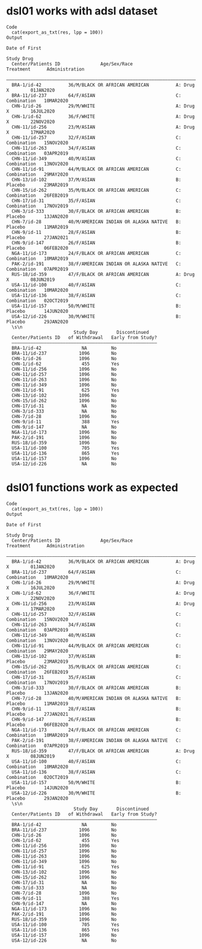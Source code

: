 # dsl01 works with adsl dataset

    Code
      cat(export_as_txt(res, lpp = 100))
    Output
                                                                                    Date of First 
                                                                                      Study Drug  
      Center/Patients ID               Age/Sex/Race                  Treatment      Administration
      ————————————————————————————————————————————————————————————————————————————————————————————
      BRA-1/id-42          36/M/BLACK OR AFRICAN AMERICAN          A: Drug X        01JAN2020     
      BRA-11/id-237        64/F/ASIAN                              C: Combination   10MAR2020     
      CHN-1/id-26          29/M/WHITE                              A: Drug X        16JUL2020     
      CHN-1/id-62          36/F/WHITE                              A: Drug X        22NOV2020     
      CHN-11/id-256        23/M/ASIAN                              A: Drug X        17MAR2020     
      CHN-11/id-257        32/F/ASIAN                              C: Combination   15NOV2020     
      CHN-11/id-263        34/F/ASIAN                              C: Combination   03APR2019     
      CHN-11/id-349        40/M/ASIAN                              C: Combination   13NOV2020     
      CHN-11/id-91         44/M/BLACK OR AFRICAN AMERICAN          C: Combination   29MAY2020     
      CHN-13/id-102        37/M/ASIAN                              B: Placebo       23MAR2019     
      CHN-15/id-262        35/M/BLACK OR AFRICAN AMERICAN          C: Combination   26FEB2019     
      CHN-17/id-31         35/F/ASIAN                              C: Combination   17NOV2019     
      CHN-3/id-333         30/F/BLACK OR AFRICAN AMERICAN          B: Placebo       13JAN2020     
      CHN-7/id-28          40/M/AMERICAN INDIAN OR ALASKA NATIVE   B: Placebo       11MAR2019     
      CHN-9/id-11          28/F/ASIAN                              B: Placebo       27JAN2021     
      CHN-9/id-147         26/F/ASIAN                              B: Placebo       06FEB2020     
      NGA-11/id-173        24/F/BLACK OR AFRICAN AMERICAN          C: Combination   10MAR2019     
      PAK-2/id-191         38/F/AMERICAN INDIAN OR ALASKA NATIVE   C: Combination   07APR2019     
      RUS-18/id-359        47/F/BLACK OR AFRICAN AMERICAN          A: Drug X        08JUN2019     
      USA-11/id-100        40/F/ASIAN                              C: Combination   10MAR2020     
      USA-11/id-136        38/F/ASIAN                              C: Combination   02OCT2019     
      USA-11/id-157        50/M/WHITE                              B: Placebo       14JUN2020     
      USA-12/id-226        30/M/WHITE                              B: Placebo       29JAN2020     
      \s\n                                                      
                             Study Day       Discontinued   
      Center/Patients ID   of Withdrawal   Early from Study?
      ——————————————————————————————————————————————————————
      BRA-1/id-42               NA         No               
      BRA-11/id-237            1096        No               
      CHN-1/id-26              1096        No               
      CHN-1/id-62               455        Yes              
      CHN-11/id-256            1096        No               
      CHN-11/id-257            1096        No               
      CHN-11/id-263            1096        No               
      CHN-11/id-349            1096        No               
      CHN-11/id-91              625        Yes              
      CHN-13/id-102            1096        No               
      CHN-15/id-262            1096        No               
      CHN-17/id-31              NA         No               
      CHN-3/id-333              NA         No               
      CHN-7/id-28              1096        No               
      CHN-9/id-11               388        Yes              
      CHN-9/id-147              NA         No               
      NGA-11/id-173            1096        No               
      PAK-2/id-191             1096        No               
      RUS-18/id-359            1096        No               
      USA-11/id-100             705        Yes              
      USA-11/id-136             865        Yes              
      USA-11/id-157            1096        No               
      USA-12/id-226             NA         No               

# dsl01 functions work as expected

    Code
      cat(export_as_txt(res, lpp = 100))
    Output
                                                                                    Date of First 
                                                                                      Study Drug  
      Center/Patients ID               Age/Sex/Race                  Treatment      Administration
      ————————————————————————————————————————————————————————————————————————————————————————————
      BRA-1/id-42          36/M/BLACK OR AFRICAN AMERICAN          A: Drug X        01JAN2020     
      BRA-11/id-237        64/F/ASIAN                              C: Combination   10MAR2020     
      CHN-1/id-26          29/M/WHITE                              A: Drug X        16JUL2020     
      CHN-1/id-62          36/F/WHITE                              A: Drug X        22NOV2020     
      CHN-11/id-256        23/M/ASIAN                              A: Drug X        17MAR2020     
      CHN-11/id-257        32/F/ASIAN                              C: Combination   15NOV2020     
      CHN-11/id-263        34/F/ASIAN                              C: Combination   03APR2019     
      CHN-11/id-349        40/M/ASIAN                              C: Combination   13NOV2020     
      CHN-11/id-91         44/M/BLACK OR AFRICAN AMERICAN          C: Combination   29MAY2020     
      CHN-13/id-102        37/M/ASIAN                              B: Placebo       23MAR2019     
      CHN-15/id-262        35/M/BLACK OR AFRICAN AMERICAN          C: Combination   26FEB2019     
      CHN-17/id-31         35/F/ASIAN                              C: Combination   17NOV2019     
      CHN-3/id-333         30/F/BLACK OR AFRICAN AMERICAN          B: Placebo       13JAN2020     
      CHN-7/id-28          40/M/AMERICAN INDIAN OR ALASKA NATIVE   B: Placebo       11MAR2019     
      CHN-9/id-11          28/F/ASIAN                              B: Placebo       27JAN2021     
      CHN-9/id-147         26/F/ASIAN                              B: Placebo       06FEB2020     
      NGA-11/id-173        24/F/BLACK OR AFRICAN AMERICAN          C: Combination   10MAR2019     
      PAK-2/id-191         38/F/AMERICAN INDIAN OR ALASKA NATIVE   C: Combination   07APR2019     
      RUS-18/id-359        47/F/BLACK OR AFRICAN AMERICAN          A: Drug X        08JUN2019     
      USA-11/id-100        40/F/ASIAN                              C: Combination   10MAR2020     
      USA-11/id-136        38/F/ASIAN                              C: Combination   02OCT2019     
      USA-11/id-157        50/M/WHITE                              B: Placebo       14JUN2020     
      USA-12/id-226        30/M/WHITE                              B: Placebo       29JAN2020     
      \s\n                                                      
                             Study Day       Discontinued   
      Center/Patients ID   of Withdrawal   Early from Study?
      ——————————————————————————————————————————————————————
      BRA-1/id-42               NA         No               
      BRA-11/id-237            1096        No               
      CHN-1/id-26              1096        No               
      CHN-1/id-62               455        Yes              
      CHN-11/id-256            1096        No               
      CHN-11/id-257            1096        No               
      CHN-11/id-263            1096        No               
      CHN-11/id-349            1096        No               
      CHN-11/id-91              625        Yes              
      CHN-13/id-102            1096        No               
      CHN-15/id-262            1096        No               
      CHN-17/id-31              NA         No               
      CHN-3/id-333              NA         No               
      CHN-7/id-28              1096        No               
      CHN-9/id-11               388        Yes              
      CHN-9/id-147              NA         No               
      NGA-11/id-173            1096        No               
      PAK-2/id-191             1096        No               
      RUS-18/id-359            1096        No               
      USA-11/id-100             705        Yes              
      USA-11/id-136             865        Yes              
      USA-11/id-157            1096        No               
      USA-12/id-226             NA         No               

